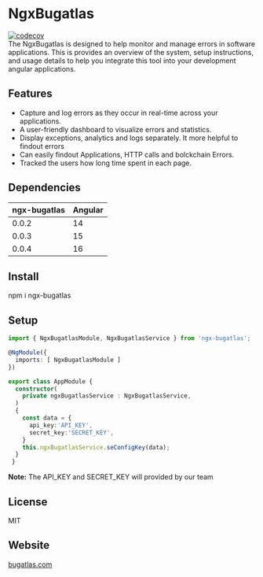 # NgxBugatlas
<a href="https://bugatlas.com" target="_blank">
    <img src="https://bugatlas.com/assets/images/error-tracker.svg" alt="codecov">
  </a>
  <br>
  The NgxBugatlas is designed to help monitor and manage errors in software applications. This is provides an overview of the system, setup instructions, and usage details to help you integrate this tool into your development angular applications.
 
## Features
- Capture and log errors as they occur in real-time across your applications.
- A user-friendly dashboard to visualize errors and statistics.
- Display exceptions, analytics and logs separately. It more helpful to findout errors
- Can easily findout Applications, HTTP calls and bolckchain Errors.
- Tracked the users how long time spent in each page.

## Dependencies

| ngx-bugatlas | Angular |
| ----------   | ------- |
| 0.0.2        | 14      |
| 0.0.3        | 15      |
| 0.0.4        | 16      |


## Install

npm i ngx-bugatlas

## Setup

```ts
import { NgxBugatlasModule, NgxBugatlasService } from 'ngx-bugatlas';

@NgModule({
  imports: [ NgxBugatlasModule ]
})

export class AppModule {
  constructor(
    private ngxBugatlasService : NgxBugatlasService,
  )
  {
    const data = {
      api_key:'API_KEY',
      secret_key:'SECRET_KEY',
    }
    this.ngxBugatlasService.seConfigKey(data);
  }
 }
```
**Note:** The API_KEY and SECRET_KEY will provided by our team

## License

MIT

## Website
<a href="https://bugatlas.com" target="_blank">bugatlas.com</a>

